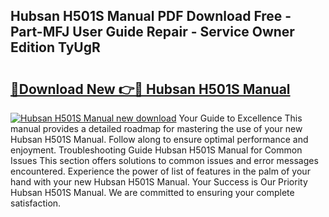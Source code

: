 ## Hubsan H501S Manual PDF Download Free - Part-MFJ User Guide Repair - Service Owner Edition TyUgR

# <h2><a href="http://cf24631.oget.top/?id=Hubsan+H501S+Manual">🔗Download New 👉🔴 Hubsan H501S Manual</a></h2>

[![Hubsan H501S Manual new download](https://i.imgur.com/5g1atiW.png)](http://cf24631.oget.top/?id=Hubsan+H501S+Manual)
Your Guide to Excellence This manual provides a detailed roadmap for mastering the use of your new Hubsan H501S Manual. Follow along to ensure optimal performance and enjoyment. Troubleshooting Guide Hubsan H501S Manual for Common Issues This section offers solutions to common issues and error messages encountered. Experience the power of list of features in the palm of your hand with your new Hubsan H501S Manual. Your Success is Our Priority Hubsan H501S Manual. We are committed to ensuring your complete satisfaction.
